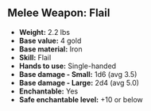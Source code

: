## Melee Weapon: Flail

- **Weight:** 2.2 lbs
- **Base value:** 4 gold
- **Base material:** Iron
- **Skill:** Flail
- **Hands to use:** Single-handed
- **Base damage - Small:** 1d6 (avg 3.5)
- **Base damage - Large:** 2d4 (avg 5.0)
- **Enchantable:** Yes
- **Safe enchantable level:** +10 or below
